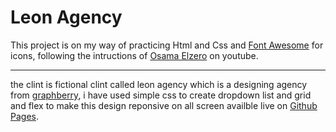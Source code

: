 # Leon Agency
This project is on my way of practicing Html and Css and [Font Awesome](https://fontawesome.com/) for icons, following the intructions of [Osama Elzero](https://www.youtube.com/playlist?list=PLDoPjvoNmBAzHSjcR-HnW9tnxyuye8KbF) on youtube.
___

the clint is fictional clint called leon agency which is a designing agency from [graphberry](https://www.graphberry.com/item/leon-psd-agency-template), i have used simple css to create dropdown list and grid and flex to make this design reponsive on all screen availble live on [Github Pages](https://samuadda.github.io/Leon-agency/).
